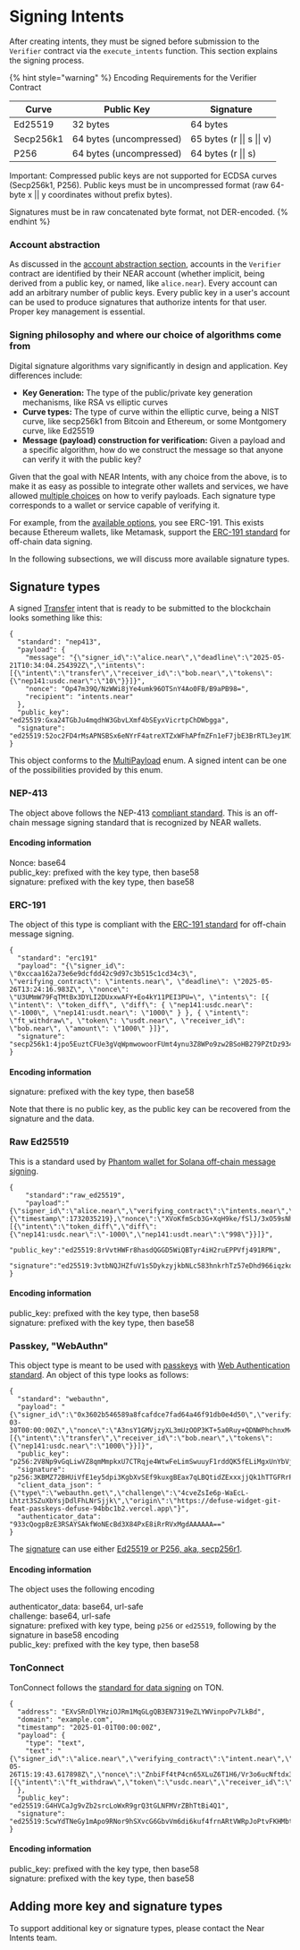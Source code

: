 # Signing Intents

After creating intents, they must be signed before submission to the `Verifier` contract via the `execute_intents` function. This section explains the signing process.

{% hint style="warning" %}
Encoding Requirements for the Verifier Contract

| Curve     | Public Key              | Signature                      |
|-----------|-------------------------|--------------------------------|
| Ed25519   | 32 bytes                | 64 bytes                       |
| Secp256k1 | 64 bytes (uncompressed) | 65 bytes (r \|\| s \|\| v)     |
| P256      | 64 bytes (uncompressed) | 64 bytes (r \|\| s)            |

Important: Compressed public keys are not supported for ECDSA curves (Secp256k1, P256). Public keys must be in uncompressed format (raw 64-byte x || y coordinates without prefix bytes).

Signatures must be in raw concatenated byte format, not DER-encoded.
{% endhint %}

### Account abstraction

As discussed in the [account abstraction section](account-abstraction.md), accounts in the `Verifier` contract are identified by their NEAR account (whether implicit, being derived from a public key, or named, like `alice.near`). Every account can add an arbitrary number of public keys. Every public key in a user's account can be used to produce signatures that authorize intents for that user. Proper key management is essential.

### Signing philosophy and where our choice of algorithms come from

Digital signature algorithms vary significantly in design and application. Key differences include:

* **Key Generation:** The type of the public/private key generation mechanisms, like RSA vs elliptic curves
* **Curve types:** The type of curve within the elliptic curve, being a NIST curve, like secp256k1 from Bitcoin and Ethereum, or some Montgomery curve, like Ed25519
* **Message (payload) construction for verification:** Given a payload and a specific algorithm, how do we construct the message so that anyone can verify it with the public key?

Given that the goal with NEAR Intents, with any choice from the above, is to make it as easy as possible to integrate other wallets and services, we have allowed [multiple choices](https://near.github.io/intents/defuse_core/payload/multi/enum.MultiPayload.html) on how to verify payloads. Each signature type corresponds to a wallet or service capable of verifying it.

For example, from the [available options](https://near.github.io/intents/defuse_core/payload/multi/enum.MultiPayload.html), you see ERC-191. This exists because Ethereum wallets, like Metamask, support the [ERC-191 standard](https://eips.ethereum.org/EIPS/eip-191) for off-chain data signing.

In the following subsections, we will discuss more available signature types.

## Signature types

A signed [Transfer](https://near.github.io/intents/defuse_core/intents/tokens/struct.Transfer.html) intent that is ready to be submitted to the blockchain looks something like this:

```
{
  "standard": "nep413",
  "payload": {
    "message": "{\"signer_id\":\"alice.near\",\"deadline\":\"2025-05-21T10:34:04.254392Z\",\"intents\":[{\"intent\":\"transfer\",\"receiver_id\":\"bob.near\",\"tokens\":{\"nep141:usdc.near\":\"10\"}}]}",
    "nonce": "Op47m39Q/NzWWi8jYe4umk96OTSnY4Ao0FB/B9aPB98=",
    "recipient": "intents.near"
  },
  "public_key": "ed25519:Gxa24TGbJu4mqdhW3GbvLXmf4bSEyxVicrtpChDWbgga",
  "signature": "ed25519:52oc2FD4rMsAPNSBSx6eNYrF4atreXTZxWFhAPfmZFn1eF7jbE3BrRTL3ey1M1sAKSdK8qriZiHQnhnNBCh8vVMJ"
}
```

This object conforms to the [MultiPayload](https://near.github.io/intents/defuse_core/payload/multi/enum.MultiPayload.html) enum. A signed intent can be one of the possibilities provided by this enum.&#x20;

### NEP-413

The object above follows the NEP-413 [compliant standard](https://github.com/near/NEPs/blob/master/neps/nep-0413.md). This is an off-chain message signing standard that is recognized by NEAR wallets.

#### Encoding information

Nonce: base64\
public\_key: prefixed with the key type, then base58\
signature: prefixed with the key type, then base58

### ERC-191

The object of this type is compliant with the [ERC-191 standard](https://eips.ethereum.org/EIPS/eip-191) for off-chain message signing.

```
{
  "standard": "erc191"
  "payload": "{\"signer_id\": \"0xccaa162a73e6e9dcfdd42c9d97c3b515c1cd34c3\", \"verifying_contract\": \"intents.near\", \"deadline\": \"2025-05-26T13:24:16.983Z\", \"nonce\": \"U3UMmW79FqTMtBx3DYLI2DUxxwAFY+Eo4kY11PEI3PU=\", \"intents\": [{ \"intent\": \"token_diff\", \"diff\": { \"nep141:usdc.near\": \"-1000\", \"nep141:usdt.near\": \"1000\" } }, { \"intent\": \"ft_withdraw\", \"token\": \"usdt.near\", \"receiver_id\": \"bob.near\", \"amount\": \"1000\" }]}",
  "signature": "secp256k1:4jpo5EuztCFUe3gVqWpmwowoorFUmt4ynu3Z8WPo9zw2BSoHB279PZtDz934L1uCi6VfgXYJdTEfRaxyM3a1zaUw1",
}
```

#### Encoding information

signature: prefixed with the key type, then base58

Note that there is no public key, as the public key can be recovered from the signature and the data.

### Raw Ed25519

This is a standard used by [Phantom wallet for Solana off-chain message signing](https://docs.phantom.com/solana/signing-a-message).&#x20;

```
{
    "standard":"raw_ed25519",
    "payload":"{\"signer_id\":\"alice.near\",\"verifying_contract\":\"intents.near\",\"deadline\":{\"timestamp\":1732035219},\"nonce\":\"XVoKfmScb3G+XqH9ke/fSlJ/3xO59sNhCxhpG821BH8=\",\"intents\":[{\"intent\":\"token_diff\",\"diff\":{\"nep141:usdc.near\":\"-1000\",\"nep141:usdt.near\":\"998\"}}]}",
    "public_key":"ed25519:8rVvtHWFr8hasdQGGD5WiQBTyr4iH2ruEPPVfj491RPN",
    "signature":"ed25519:3vtbNQJHZfuV1s5DykzyjkbNLc583hnkrhTz57eDhd966iqzkor6Twgr4Loh2C195SCSEsiGfrd6KcxpjNq9ZbVj"
}
```

#### Encoding information

public\_key: prefixed with the key type, then base58\
signature: prefixed with the key type, then base58

### Passkey, "WebAuthn"

This object type is meant to be used with [passkeys](https://en.wikipedia.org/wiki/WebAuthn) with [Web Authentication standard](https://w3c.github.io/webauthn/). An object of this type looks as follows:

```
{
  "standard": "webauthn",
  "payload": "{\"signer_id\":\"0x3602b546589a8fcafdce7fad64a46f91db0e4d50\",\"verifying_contract\":\"intents.near\",\"deadline\":\"2025-03-30T00:00:00Z\",\"nonce\":\"A3nsY1GMVjzyXL3mUzOOP3KT+5a0Ruy+QDNWPhchnxM=\",\"intents\":[{\"intent\":\"transfer\",\"receiver_id\":\"bob.near\",\"tokens\":{\"nep141:usdc.near\":\"1000\"}}]}",
  "public_key": "p256:2V8Np9vGqLiwVZ8qmMmpkxU7CTRqje4WtwFeLimSwuuyF1rddQK5fELiMgxUnYbVjbZHCNnGc6fAe4JeDcVxgj3Q",
  "signature": "p256:3KBMZ72BHUiVfE1ey5dpi3KgbXvSEf9kuxgBEax7qLBQtidZExxxjjQk1hTTGFRrPvUoEStfrjoFNVVW4Abar94W",
  "client_data_json": "{\"type\":\"webauthn.get\",\"challenge\":\"4cveZsIe6p-WaEcL-Lhtzt3SZuXbYsjDdlFhLNrSjjk\",\"origin\":\"https://defuse-widget-git-feat-passkeys-defuse-94bbc1b2.vercel.app\"}",
  "authenticator_data": "933cQogpBzE3RSAYSAkfWoNEcBd3X84PxE8iRrRVxMgdAAAAAA=="
}
```

The [signature](https://near.github.io/intents/defuse_webauthn/enum.Signature.html) can use either [Ed25519 or P256, aka, secp256r1](https://www.iana.org/assignments/cose/cose.xhtml#algorithms).

#### Encoding information

The object uses the following encoding

authenticator\_data: base64, url-safe\
challenge: base64, url-safe\
signature: prefixed with key type, being `p256` or `ed25519`, following by the signature in base58 encoding\
public\_key: prefixed with the key type, then base58

### TonConnect

TonConnect follows the [standard for data signing](https://docs.tonconsole.com/academy/sign-data) on TON.

```
{
  "address": "EXvSRnDlYHziOJRm1MqGLgQB3EN7319eZLYWVinpoPv7LkBd",
  "domain": "example.com",
  "timestamp": "2025-01-01T00:00:00Z",
  "payload": {
    "type": "text",
    "text": "{\"signer_id\":\"alice.near\",\"verifying_contract\":\"intent.near\",\"deadline\":\"2025-05-26T15:19:43.617898Z\",\"nonce\":\"ZnbiFf4tP4cn65XLuZ6T1H6/Vr3o6ucNftdx3pInLnc=\",\"intents\":[{\"intent\":\"ft_withdraw\",\"token\":\"usdc.near\",\"receiver_id\":\"bob.near\",\"amount\":\"1000\"}]}"
  },
  "public_key": "ed25519:G4HVCaJg9vZb2srcLoWxR9grQ3tGLNFMVrZBhTtBi4Q1",
  "signature": "ed25519:5cwYdTNeGy1mApo9RNor9hSXvcG6GbvVm6di6kuf4frnARtVWRpJoPtvFKHMbt7uDGDtgFfn6bPDFGPK5jamqBwC"
}
```

#### Encoding information

public\_key: prefixed with the key type, then base58\
signature: prefixed with the key type, then base58

## Adding more key and signature types

To support additional key or signature types, please contact the Near Intents team.
